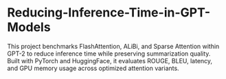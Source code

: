 # Reducing-Inference-Time-in-GPT-Models
This project benchmarks FlashAttention, ALiBi, and Sparse Attention within GPT-2 to reduce inference time while preserving summarization quality. Built with PyTorch and HuggingFace, it evaluates ROUGE, BLEU, latency, and GPU memory usage across optimized attention variants.
